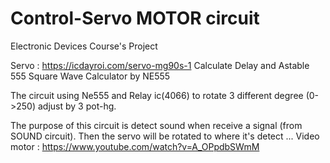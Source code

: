 # Control-Servo MOTOR circuit
Electronic Devices Course's Project

Servo : https://icdayroi.com/servo-mg90s-1
Calculate Delay and Astable 555 Square Wave Calculator by NE555

The circuit using Ne555 and Relay ic(4066) to rotate 3 different degree (0->250) adjust by 3 pot-hg.

The purpose of this circuit is detect sound when receive a signal (from SOUND circuit). Then the servo will be rotated to where it's detect ...
Video motor : https://www.youtube.com/watch?v=A_OPpdbSWmM
